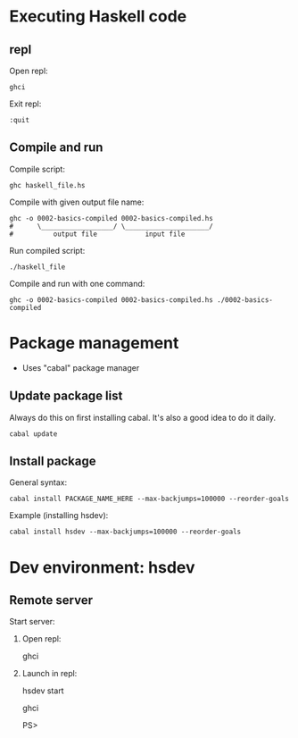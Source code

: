 Executing Haskell code
======================
repl
----
Open repl:

    ghci

Exit repl:

    :quit

Compile and run
---------------
Compile script:

    ghc haskell_file.hs

Compile with given output file name:

    ghc -o 0002-basics-compiled 0002-basics-compiled.hs
    #      \__________________/ \_____________________/
    #          output file            input file

Run compiled script:

    ./haskell_file

Compile and run with one command:

    ghc -o 0002-basics-compiled 0002-basics-compiled.hs ./0002-basics-compiled



Package management
==================
*   Uses "cabal" package manager

Update package list
-------------------
Always do this on first installing cabal. It's also a good idea to do it daily.

    cabal update

Install package
---------------
General syntax:

    cabal install PACKAGE_NAME_HERE --max-backjumps=100000 --reorder-goals

Example (installing hsdev):

    cabal install hsdev --max-backjumps=100000 --reorder-goals


Dev environment: hsdev
======================
Remote server
-------------
Start server:

1. Open repl:

    ghci

2. Launch in repl:

    hsdev start

    ghci

    PS>